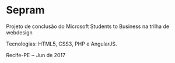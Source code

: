 # Sepram
Projeto de conclusão do Microsoft Students to Business na trilha de webdesign

Tecnologias: HTML5, CSS3, PHP e AngularJS.

Recife-PE ~ Jun de 2017